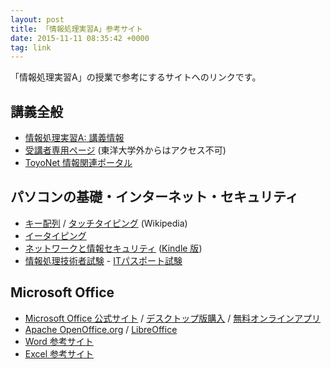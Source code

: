 ```yaml
---
layout: post
title: 「情報処理実習A」参考サイト
date: 2015-11-11 08:35:42 +0000
tag: link
---
```

「情報処理実習A」の授業で参考にするサイトへのリンクです。

## 講義全般
- [情報処理実習A: 講義情報](http://www2.toyo.ac.jp/~seki_k/johoA.html)
- [受講者専用ページ](http://www2.toyo.ac.jp/~seki_k/joho/index.html) (東洋大学外からはアクセス不可)
- [ToyoNet 情報関連ポータル](http://www.toyo.ac.jp/site/toyonet/)

## パソコンの基礎・インターネット・セキュリティ

- [キー配列](https://ja.wikipedia.org/wiki/%E3%82%AD%E3%83%BC%E9%85%8D%E5%88%97) / [タッチタイピング](https://ja.wikipedia.org/wiki/%E3%82%BF%E3%83%83%E3%83%81%E3%82%BF%E3%82%A4%E3%83%94%E3%83%B3%E3%82%B0) (Wikipedia)
- [イータイピング](http://www.e-typing.ne.jp/)
- [ネットワークと情報セキュリティ](http://www2.toyo.ac.jp/~seki_k/security/) (<a href="http://www.amazon.co.jp/%E3%83%8D%E3%83%83%E3%83%88%E3%83%AF%E3%83%BC%E3%82%AF%E3%81%A8%E6%83%85%E5%A0%B1%E3%82%BB%E3%82%AD%E3%83%A5%E3%83%AA%E3%83%86%E3%82%A3-ebook/dp/B00ADA0MC8">Kindle 版</a>)
- [情報処理技術者試験](https://www.jitec.ipa.go.jp/) - [ITパスポート試験](https://www3.jitec.ipa.go.jp/JitesCbt/index.html)

## Microsoft Office

- [Microsoft Office 公式サイト](http://www.microsoft.com/ja-jp/office/) / [デスクトップ版購入](https://products.office.com/ja-jp/buy/compare-microsoft-office-products) / [無料オンラインアプリ](https://www.office.com/?omkt=ja-JP)
- [Apache OpenOffice.org](http://www.openoffice.org/ja/) / [LibreOffice](http://ja.libreoffice.org/)
- [Word 参考サイト](http://sekika.github.io/2015/11/06/word-link/)
- [Excel 参考サイト](http://sekika.github.io/2015/11/10/excel-link/)



